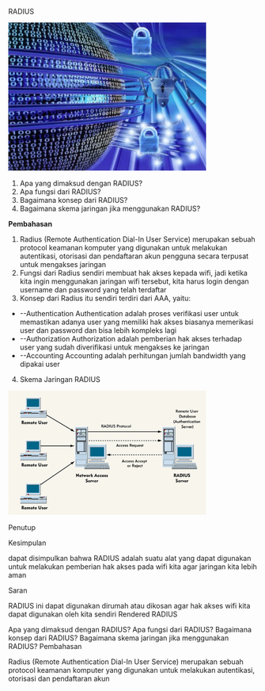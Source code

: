 RADIUS

<img src="https://github.com/Suriadizainuddin/Sistem-Keamanan-jaringan/blob/master/img/radius.jpg" width="400px"> </p>

1. Apa yang dimaksud dengan RADIUS?
2. Apa fungsi dari RADIUS?
3. Bagaimana konsep dari RADIUS?
4. Bagaimana skema jaringan jika menggunakan RADIUS?

**Pembahasan**

1. Radius (Remote Authentication Dial-In User Service) merupakan sebuah protocol keamanan komputer yang digunakan untuk melakukan autentikasi, otorisasi dan pendaftaran akun pengguna secara terpusat untuk mengakses jaringan
2. Fungsi dari Radius sendiri membuat hak akses kepada wifi, jadi ketika kita ingin menggunakan jaringan wifi tersebut, kita harus login dengan username dan password yang telah terdaftar
3. Konsep dari Radius itu sendiri terdiri dari AAA, yaitu:

- --Authentication Authentication adalah proses verifikasi user untuk memastikan adanya user yang memiliki hak akses biasanya memerikasi user dan password dan bisa lebih kompleks lagi
- --Authorization Authorization adalah pemberian hak akses terhadap user yang sudah diverifikasi untuk mengakses ke jaringan
- --Accounting Accounting adalah perhitungan jumlah bandwidth yang dipakai user

4. Skema Jaringan RADIUS

<img src="https://github.com/Suriadizainuddin/Sistem-Keamanan-jaringan/blob/master/img/radius1.gif" width="400px"> </p>

Penutup

Kesimpulan

 dapat disimpulkan bahwa RADIUS adalah suatu alat yang dapat digunakan untuk melakukan pemberian hak akses pada wifi kita agar jaringan kita lebih aman

Saran

RADIUS ini dapat digunakan dirumah atau dikosan agar hak akses wifi kita dapat digunakan oleh kita sendiri
Rendered
RADIUS

Apa yang dimaksud dengan RADIUS?
Apa fungsi dari RADIUS?
Bagaimana konsep dari RADIUS?
Bagaimana skema jaringan jika menggunakan RADIUS?
Pembahasan

Radius (Remote Authentication Dial-In User Service) merupakan sebuah protocol keamanan komputer yang digunakan untuk melakukan autentikasi, otorisasi dan pendaftaran akun 